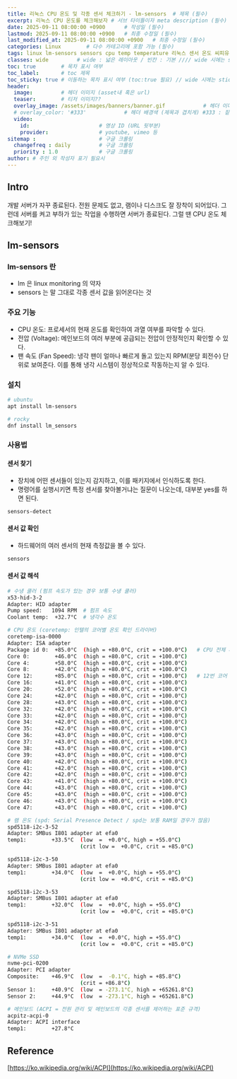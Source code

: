 ```yaml
---
title: 리눅스 CPU 온도 및 각종 센서 체크하기 - lm-sensors  # 제목 (필수)
excerpt: 리눅스 CPU 온도를 체크해보자 # 서브 타이틀이자 meta description (필수)
date: 2025-09-11 08:00:00 +0900      # 작성일 (필수)
lastmod: 2025-09-11 08:00:00 +0900   # 최종 수정일 (필수)
last_modified_at: 2025-09-11 08:00:00 +0900   # 최종 수정일 (필수)
categories: Linux        # 다수 카테고리에 포함 가능 (필수)
tags: linux lm-sensors sensors cpu temp temperature 리눅스 센서 온도 씨피유 수냉 쿨러 수냉쿨러 cooler 램온도 CPU온도 램                      # 태그 복수개 가능 (필수)
classes: wide         # wide : 넓은 레이아웃 / 빈칸 : 기본 //// wide 시에는 sticky toc 불가
toc: true        # 목차 표시 여부
toc_label:       # toc 제목
toc_sticky: true # 이동하는 목차 표시 여부 (toc:true 필요) // wide 시에는 sticky toc 불가
header: 
  image:         # 헤더 이미지 (asset내 혹은 url)
  teaser:        # 티저 이미지??
  overlay_image: /assets/images/banners/banner.gif            # 헤더 이미지 (제목과 겹치게)
  # overlay_color: '#333'            # 헤더 배경색 (제목과 겹치게) #333 : 짙은 회색 (필수)
  video:
    id:                      # 영상 ID (URL 뒷부분)
    provider:                # youtube, vimeo 등
sitemap :                    # 구글 크롤링
  changefreq : daily         # 구글 크롤링
  priority : 1.0             # 구글 크롤링
author: # 주인 외 작성자 표기 필요시
---
```

<!--postNo: 20250911_001-->

## Intro  

개발 서버가 자꾸 종료된다. 전원 문제도 없고, 램이나 디스크도 잘 장착이 되어있다. 그런데 서버를 켜고 부하가 있는 작업을 수행하면 서버가 종료된다. 그럴 땐 CPU 온도 체크해보기!  

## lm-sensors  

### lm-sensors 란  

- lm 은 linux monitoring 의 약자  
- sensors 는 말 그대로 각종 센서 값을 읽어온다는 것 

### 주요 기능  

- CPU 온도: 프로세서의 현재 온도를 확인하여 과열 여부를 파악할 수 있다.  
- 전압 (Voltage): 메인보드의 여러 부분에 공급되는 전압이 안정적인지 확인할 수 있다.  
- 팬 속도 (Fan Speed): 냉각 팬이 얼마나 빠르게 돌고 있는지 RPM(분당 회전수) 단위로 보여준다. 이를 통해 냉각 시스템이 정상적으로 작동하는지 알 수 있다.  


### 설치  

```bash
# ubuntu
apt install lm-sensors

# rocky
dnf install lm_sensors
```

### 사용법  

#### 센서 찾기  

- 장치에 어떤 센서들이 있는지 감지하고, 이를 패키지에서 인식하도록 한다.  
- 명령어를 실행시키면 특정 센서를 찾아볼거냐는 질문이 나오는데, 대부분 yes를 하면 된다.  

```bash
sensors-detect
```

#### 센서 값 확인  

- 하드웨어의 여러 센서의 현재 측정값을 볼 수 있다.  

```bash
sensors
```

#### 센서 값 해석  

```bash
# 수냉 쿨러 (펌프 속도가 있는 경우 보통 수냉 쿨러)
x53-hid-3-2
Adapter: HID adapter
Pump speed:   1094 RPM  # 펌프 속도
Coolant temp:  +32.7°C  # 냉각수 온도
```

```bash
# CPU 온도 (coretemp: 인텔의 코어별 온도 확인 드라이버)
coretemp-isa-0000
Adapter: ISA adapter
Package id 0:  +85.0°C  (high = +80.0°C, crit = +100.0°C)   # CPU 전체 패키지 온도 (과열)
Core 0:        +46.0°C  (high = +80.0°C, crit = +100.0°C)
Core 4:        +58.0°C  (high = +80.0°C, crit = +100.0°C)
Core 8:        +42.0°C  (high = +80.0°C, crit = +100.0°C)
Core 12:       +85.0°C  (high = +80.0°C, crit = +100.0°C)   # 12번 코어 과열
Core 16:       +41.0°C  (high = +80.0°C, crit = +100.0°C)
Core 20:       +52.0°C  (high = +80.0°C, crit = +100.0°C)
Core 24:       +42.0°C  (high = +80.0°C, crit = +100.0°C)
Core 28:       +43.0°C  (high = +80.0°C, crit = +100.0°C)
Core 32:       +42.0°C  (high = +80.0°C, crit = +100.0°C)
Core 33:       +42.0°C  (high = +80.0°C, crit = +100.0°C)
Core 34:       +42.0°C  (high = +80.0°C, crit = +100.0°C)
Core 35:       +42.0°C  (high = +80.0°C, crit = +100.0°C)
Core 36:       +43.0°C  (high = +80.0°C, crit = +100.0°C)
Core 37:       +43.0°C  (high = +80.0°C, crit = +100.0°C)
Core 38:       +43.0°C  (high = +80.0°C, crit = +100.0°C)
Core 39:       +43.0°C  (high = +80.0°C, crit = +100.0°C)
Core 40:       +42.0°C  (high = +80.0°C, crit = +100.0°C)
Core 41:       +42.0°C  (high = +80.0°C, crit = +100.0°C)
Core 42:       +42.0°C  (high = +80.0°C, crit = +100.0°C)
Core 43:       +41.0°C  (high = +80.0°C, crit = +100.0°C)
Core 44:       +43.0°C  (high = +80.0°C, crit = +100.0°C)
Core 45:       +43.0°C  (high = +80.0°C, crit = +100.0°C)
Core 46:       +43.0°C  (high = +80.0°C, crit = +100.0°C)
Core 47:       +43.0°C  (high = +80.0°C, crit = +100.0°C)
```

```bash
# 램 온도 (spd: Serial Presence Detect / spd는 보통 RAM일 경우가 많음)
spd5118-i2c-3-52
Adapter: SMBus I801 adapter at efa0
temp1:        +33.5°C  (low  =  +0.0°C, high = +55.0°C)
                       (crit low =  +0.0°C, crit = +85.0°C)

spd5118-i2c-3-50
Adapter: SMBus I801 adapter at efa0
temp1:        +34.0°C  (low  =  +0.0°C, high = +55.0°C)
                       (crit low =  +0.0°C, crit = +85.0°C)

spd5118-i2c-3-53
Adapter: SMBus I801 adapter at efa0
temp1:        +32.0°C  (low  =  +0.0°C, high = +55.0°C)
                       (crit low =  +0.0°C, crit = +85.0°C)

spd5118-i2c-3-51
Adapter: SMBus I801 adapter at efa0
temp1:        +34.0°C  (low  =  +0.0°C, high = +55.0°C)
                       (crit low =  +0.0°C, crit = +85.0°C)
```

```bash
# NVMe SSD
nvme-pci-0200
Adapter: PCI adapter
Composite:    +46.9°C  (low  =  -0.1°C, high = +85.8°C)
                       (crit = +86.8°C)
Sensor 1:     +40.9°C  (low  = -273.1°C, high = +65261.8°C)
Sensor 2:     +44.9°C  (low  = -273.1°C, high = +65261.8°C)
```

```bash
# 메인보드 (ACPI = 전원 관리 및 메인보드의 각종 센서를 제어하는 표준 규격)
acpitz-acpi-0
Adapter: ACPI interface
temp1:        +27.8°C
```

## Reference  

[https://ko.wikipedia.org/wiki/ACPI](https://ko.wikipedia.org/wiki/ACPI)  